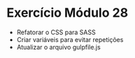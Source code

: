 # Exercício Módulo 28

- Refatorar o CSS para SASS
- Criar variáveis para evitar repetições
- Atualizar o arquivo gulpfile.js
